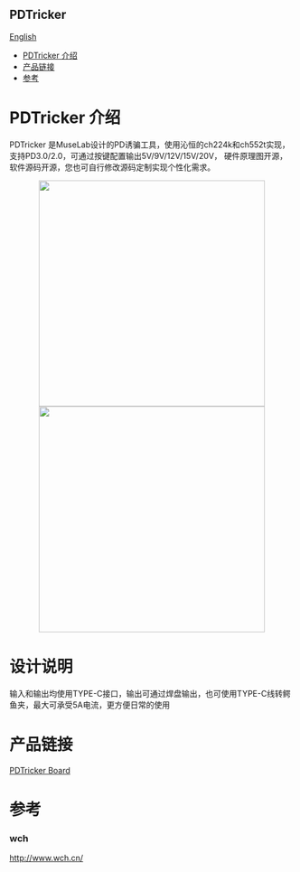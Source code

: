 PDTricker
-----------
[English](./README.md)
* [PDTricker 介绍](#PDTricker-介绍) 
* [产品链接](#产品链接)
* [参考](#参考)


# PDTricker 介绍
PDTricker 是MuseLab设计的PD诱骗工具，使用沁恒的ch224k和ch552t实现，支持PD3.0/2.0，可通过按键配置输出5V/9V/12V/15V/20V， 硬件原理图开源， 软件源码开源，您也可自行修改源码定制实现个性化需求。

<div align=center>
<img src="https://github.com/wuxx/PDTricker/blob/master/doc/PDTricker-1.jpg" width = "400" alt="" align=center />
<img src="https://github.com/wuxx/PDTricker/blob/master/doc/PDTricker-2.jpg" width = "400" alt="" align=center />
</div>

# 设计说明
输入和输出均使用TYPE-C接口，输出可通过焊盘输出，也可使用TYPE-C线转鳄鱼夹，最大可承受5A电流，更方便日常的使用  

# 产品链接
[PDTricker Board](https://item.taobao.com/item.htm?spm=a1z10.3-c.w4002-21349689064.9.1a33773djbHzcM&id=672083587030)

# 参考
### wch
http://www.wch.cn/
